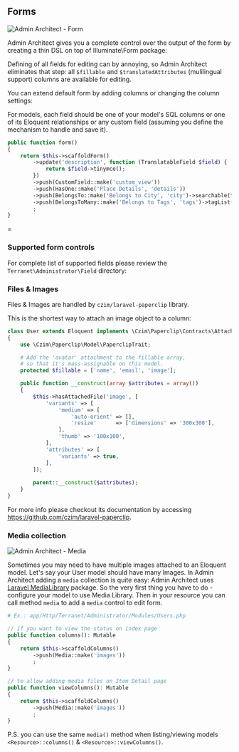 ## Forms

![Admin Architect - Form](http://docs.adminarchitect.com/images/form/edit.jpg)

Admin Architect gives you a complete control over the output of the form by creating a thin DSL on top of Illuminate\Form package:

Defining of all fields for editing can by annoying, so Admin Architect eliminates that step: all `$fillable` and `$translatedAttributes` (mulilingual support) columns are available for editing.

You can extend default form by adding columns or changing the column settings:

For models, each field should be one of your model's SQL columns or one of its Eloquent relationships or any custom field (assuming you define the mechanism to handle and save it).

```php
public function form()
{
    return $this->scaffoldForm()
        ->update('description', function (TranslatableField $field) {
            return $field->tinymce();
        })
        ->push(CustomField::make('custom_view'))
        ->push(HasOne::make('Place Details', 'details'))
        ->push(BelongsTo::make('Belongs to City', 'city')->searchable(false))
        ->push(BelongsToMany::make('Belongs to Tags', 'tags')->tagList())
        ;
}
```
=
### Supported form controls

For complete list of supported fields please review the `Terranet\Administrator\Field` directory:


### Files & Images
Files & Images are handled by `czim/laravel-paperclip` library.

This is the shortest way to attach an image object to a column:

```php
class User extends Eloquent implements \Czim\Paperclip\Contracts\AttachableInterface
{
    use \Czim\Paperclip\Model\PaperclipTrait;

    # Add the 'avatar' attachment to the fillable array,
	# so that it's mass-assignable on this model.
    protected $fillable = ['name', 'email', 'image'];

    public function __construct(array $attributes = array())
    {
        $this->hasAttachedFile('image', [
            'variants' => [
                'medium' => [
                    'auto-orient' => [],
                    'resize'      => ['dimensions' => '300x300'],
                ],
                'thumb' => '100x100',
            ],
            'attributes' => [
                'variants' => true,
            ],
		]);
		
        parent::__construct($attributes);
    }
}
```
For more info please checkout its documentation by accessing https://github.com/czim/laravel-paperclip.

### Media collection

![Admin Architect - Media](http://docs.adminarchitect.com/images/form/media.png)

Sometimes you may need to have multiple images attached to an Eloquent model.
Let's say your User model should have many Images.
In Admin Architect adding a `media` collection is quite easy:
Admin Architect uses [Laravel MediaLibrary](https://github.com/spatie/laravel-medialibrary) package.
So the very first thing you have to do - configure your model to use Media Library.
Then in your resource you can call method `media` to add a `media` control to edit form. 

```php
# Ex.: app/Http/Terranet/Administrator/Modules/Users.php

// if you want to view the status on index page
public function columns(): Mutable
{
    return $this->scaffoldColumns()
        ->push(Media::make('images'))
        ;
}

// to allow adding media files on Item Detail page
public function viewColumns(): Mutable
{
    return $this->scaffoldColumns()
        ->push(Media::make('images'))
        ;
}
```

P.S. you can use the same `media()` method when listing/viewing models `<Resource>::columns()` & `<Resource>::viewColumns()`.